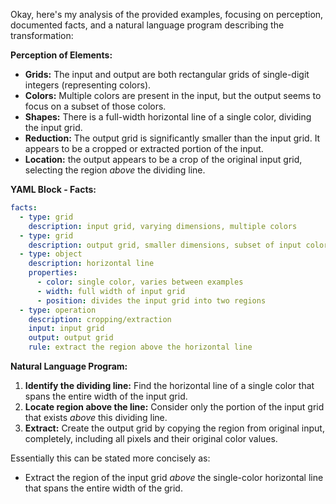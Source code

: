 Okay, here's my analysis of the provided examples, focusing on perception, documented facts, and a natural language program describing the transformation:

**Perception of Elements:**

*   **Grids:** The input and output are both rectangular grids of single-digit integers (representing colors).
*   **Colors:** Multiple colors are present in the input, but the output seems to focus on a subset of those colors.
*   **Shapes:**  There is a full-width horizontal line of a single color, dividing the input grid.
*   **Reduction:** The output grid is significantly smaller than the input grid. It appears to be a cropped or extracted portion of the input.
*    **Location:** the output appears to be a crop of the original input grid, selecting the region *above* the dividing line.

**YAML Block - Facts:**


```yaml
facts:
  - type: grid
    description: input grid, varying dimensions, multiple colors
  - type: grid
    description: output grid, smaller dimensions, subset of input colors
  - type: object
    description: horizontal line
    properties:
      - color: single color, varies between examples
      - width: full width of input grid
      - position: divides the input grid into two regions
  - type: operation
    description: cropping/extraction
    input: input grid
    output: output grid
    rule: extract the region above the horizontal line
```


**Natural Language Program:**

1.  **Identify the dividing line:** Find the horizontal line of a single color that spans the entire width of the input grid.
2.  **Locate region above the line:** Consider only the portion of the input grid that exists *above* this dividing line.
3.  **Extract:** Create the output grid by copying the region from original input, completely, including all pixels and their original color values.

Essentially this can be stated more concisely as:

*   Extract the region of the input grid *above* the single-color horizontal line that spans the entire width of the grid.

